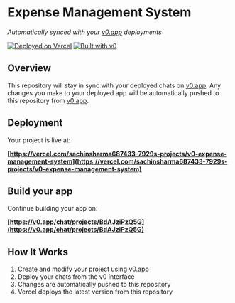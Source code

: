 # Expense Management System

*Automatically synced with your [v0.app](https://v0.app) deployments*

[![Deployed on Vercel](https://img.shields.io/badge/Deployed%20on-Vercel-black?style=for-the-badge&logo=vercel)](https://vercel.com/sachinsharma687433-7929s-projects/v0-expense-management-system)
[![Built with v0](https://img.shields.io/badge/Built%20with-v0.app-black?style=for-the-badge)](https://v0.app/chat/projects/BdAJziPzQ5G)

## Overview

This repository will stay in sync with your deployed chats on [v0.app](https://v0.app).
Any changes you make to your deployed app will be automatically pushed to this repository from [v0.app](https://v0.app).

## Deployment

Your project is live at:

**[https://vercel.com/sachinsharma687433-7929s-projects/v0-expense-management-system](https://vercel.com/sachinsharma687433-7929s-projects/v0-expense-management-system)**

## Build your app

Continue building your app on:

**[https://v0.app/chat/projects/BdAJziPzQ5G](https://v0.app/chat/projects/BdAJziPzQ5G)**

## How It Works

1. Create and modify your project using [v0.app](https://v0.app)
2. Deploy your chats from the v0 interface
3. Changes are automatically pushed to this repository
4. Vercel deploys the latest version from this repository
